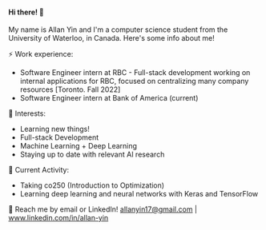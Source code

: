 #### Hi there! 👋
My name is Allan Yin and I'm a computer science student from the University of Waterloo, in Canada. Here's some info about me!

⚡ Work experience: 
* Software Engineer intern at RBC - Full-stack development working on internal applications for RBC, focused on centralizing many company resources [Toronto. Fall 2022]
* Software Engineer intern at Bank of America (current)

🌱 Interests:
* Learning new things!
* Full-stack Development 
* Machine Learning + Deep Learning 
* Staying up to date with relevant AI research

🔭 Current Activity:
* Taking co250 (Introduction to Optimization)
* Learning deep learning and neural networks with Keras and TensorFlow

💬 Reach me by email or LinkedIn! allanyin17@gmail.com | www.linkedin.com/in/allan-yin
